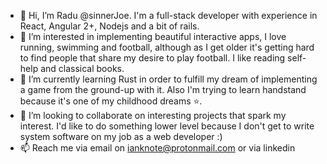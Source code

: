 - 👋 Hi, I’m Radu @sinnerJoe. I'm a full-stack developer with experience in React, Angular 2+, Nodejs and a bit of rails.
- 👀 I’m interested in implementing beautiful interactive apps, I love running, swimming and football, although as I get older it's getting hard  
 to find people that share my desire to play football. I like reading self-help and classical books.
- 🌱 I’m currently learning Rust in order to fulfill my dream of implementing a game from the ground-up with it. Also I'm trying to learn handstand
because it's one of my childhood dreams ⭐.
- 💞️ I’m looking to collaborate on interesting projects that spark my interest. I'd like to do something lower level because I don't get to write 
system software on my job as a web developer :)
- 📫 Reach me via email on ianknote@protonmail.com or via linkedin

<!---
sinnerJoe/sinnerJoe is a ✨ special ✨ repository because its `README.md` (this file) appears on your GitHub profile.
You can click the Preview link to take a look at your changes.
--->
